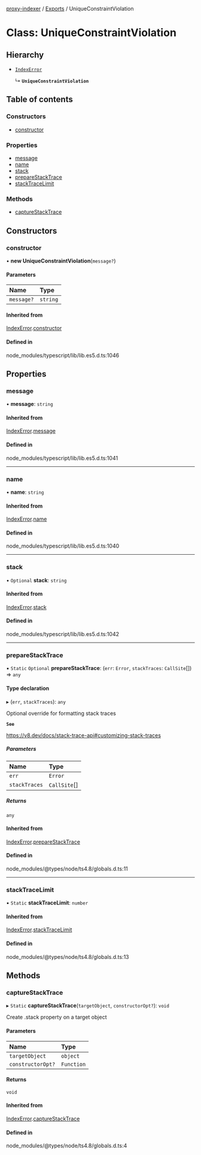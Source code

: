 [proxy-indexer](../README.md) / [Exports](../modules.md) / UniqueConstraintViolation

# Class: UniqueConstraintViolation

## Hierarchy

- [`IndexError`](IndexError.md)

  ↳ **`UniqueConstraintViolation`**

## Table of contents

### Constructors

- [constructor](UniqueConstraintViolation.md#constructor)

### Properties

- [message](UniqueConstraintViolation.md#message)
- [name](UniqueConstraintViolation.md#name)
- [stack](UniqueConstraintViolation.md#stack)
- [prepareStackTrace](UniqueConstraintViolation.md#preparestacktrace)
- [stackTraceLimit](UniqueConstraintViolation.md#stacktracelimit)

### Methods

- [captureStackTrace](UniqueConstraintViolation.md#capturestacktrace)

## Constructors

### constructor

• **new UniqueConstraintViolation**(`message?`)

#### Parameters

| Name | Type |
| :------ | :------ |
| `message?` | `string` |

#### Inherited from

[IndexError](IndexError.md).[constructor](IndexError.md#constructor)

#### Defined in

node_modules/typescript/lib/lib.es5.d.ts:1046

## Properties

### message

• **message**: `string`

#### Inherited from

[IndexError](IndexError.md).[message](IndexError.md#message)

#### Defined in

node_modules/typescript/lib/lib.es5.d.ts:1041

___

### name

• **name**: `string`

#### Inherited from

[IndexError](IndexError.md).[name](IndexError.md#name)

#### Defined in

node_modules/typescript/lib/lib.es5.d.ts:1040

___

### stack

• `Optional` **stack**: `string`

#### Inherited from

[IndexError](IndexError.md).[stack](IndexError.md#stack)

#### Defined in

node_modules/typescript/lib/lib.es5.d.ts:1042

___

### prepareStackTrace

▪ `Static` `Optional` **prepareStackTrace**: (`err`: `Error`, `stackTraces`: `CallSite`[]) => `any`

#### Type declaration

▸ (`err`, `stackTraces`): `any`

Optional override for formatting stack traces

**`See`**

https://v8.dev/docs/stack-trace-api#customizing-stack-traces

##### Parameters

| Name | Type |
| :------ | :------ |
| `err` | `Error` |
| `stackTraces` | `CallSite`[] |

##### Returns

`any`

#### Inherited from

[IndexError](IndexError.md).[prepareStackTrace](IndexError.md#preparestacktrace)

#### Defined in

node_modules/@types/node/ts4.8/globals.d.ts:11

___

### stackTraceLimit

▪ `Static` **stackTraceLimit**: `number`

#### Inherited from

[IndexError](IndexError.md).[stackTraceLimit](IndexError.md#stacktracelimit)

#### Defined in

node_modules/@types/node/ts4.8/globals.d.ts:13

## Methods

### captureStackTrace

▸ `Static` **captureStackTrace**(`targetObject`, `constructorOpt?`): `void`

Create .stack property on a target object

#### Parameters

| Name | Type |
| :------ | :------ |
| `targetObject` | `object` |
| `constructorOpt?` | `Function` |

#### Returns

`void`

#### Inherited from

[IndexError](IndexError.md).[captureStackTrace](IndexError.md#capturestacktrace)

#### Defined in

node_modules/@types/node/ts4.8/globals.d.ts:4
